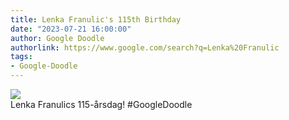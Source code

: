 ```yaml
---
title: Lenka Franulic's 115th Birthday
date: "2023-07-21 16:00:00"
author: Google Doodle
authorlink: https://www.google.com/search?q=Lenka%20Franulic
tags:
- Google-Doodle
---
```

<img src="https://www.google.com/logos/doodles/2023/lenka-franulics-115th-birthday-6753651837109905-l.png" referrerpolicy="no-referrer"><br>Lenka Franulics 115-årsdag! #GoogleDoodle